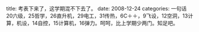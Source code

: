 title: 考表下来了，这学期混不下去了。
date: 2008-12-24
categories: 一句话
20六级，25哲学，26直升机，29电工，31传热，6C＋＋，9飞设，12空洞，13计算，机设，14自控，15计算机，16弹力。呵呵，比上学期少两门。知足吧。
